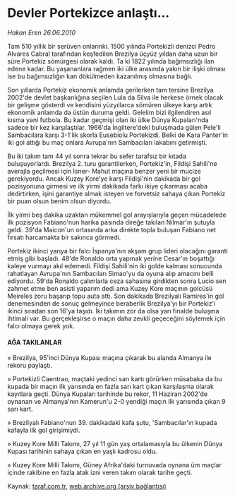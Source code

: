 # Devler Portekizce anlaştı...

*Hakan Eren 26.06.2010*

<div class="yazi"><p>Tam 510 yıllık bir serüven onlarınki. 1500 yılında Portekizli denizci Pedro Alvares Cabral tarafından keşfedilen Brezilya üçyüz yıldan daha uzun bir süre Portekiz sömürgesi olarak kaldı. Ta ki 1822 yılında bağımsızlığı ilan edene kadar. Bu yaşananlara rağmen iki ülke arasında yakın bir ilişki olması ise bu bağımsızlığın kan dökülmeden kazanılmış olmasına bağlı.</p>
<p>Son yıllarda Portekiz ekonomik anlamda gerilerken tam tersine Brezilya 2002'de devlet başkanlığına seçilen Lula da Silva ile herkese örnek olacak bir gelişme gösterdi ve kendisini yüzyıllarca sömüren ülkeye karşı artık ekonomik anlamda da üstün duruma geldi. Gelelim bizi ilgilendiren asıl kısma yani futbola. Bu kadar geçmişi olan iki ülke Dünya Kupaları'nda sadece bir kez karşılaştılar. 1966'da İngiltere'deki buluşmada gülen Pele'li Sambacılara karşı 3-1'lik skorla Eusebiolu Portekizdi. Belki de Kara Panter'in iki gol attığı bu maç onlara Avrupa'nın Sambacıları lakabını getirmişti.</p>
<p>Bu iki takım tam 44 yıl sonra tekrar bu sefer tarafsız bir kıtada buluşuyorlardı. Brezilya 2. turu garantilerken, Portekiz'in, Fildişi Sahili'ne averajla geçilmesi için Isner- Mahut maçına benzer yeni bir mucize gerekiyordu. Ancak Kuzey Kore'ye karşı Fildişi'nin dakikada bir gol pozisyonuna girmesi ve ilk yirmi dakikada farkı ikiye çıkarması acaba dedirtirken, işini garantiye almak isteyen ve forvetsiz sahaya çıkan Portekiz bir puan olsun benim olsun diyordu.</p>
<p>İlk yirmi beş dakika uzaktan mükemmel gol arayışlarıyla geçen mücadelede ilk pozisyon Fabiano'nun harika pasında direğe takılan Nilmar'ın şutuyla geldi. 39'da Maicon'un ortasında arka direkte topla buluşan Fabiano net fırsatı harcamakta bir sakınca görmedi.</p>
<p>Portekiz ikinci yarıya bir falcı İspanya'nın akşam grup lideri olacağını garanti etmiş gibi başladı. 48'de Ronaldo orta yapmak yerine Cesar'ın boşattığı kaleye vurmayı akıl edemedi. Fildişi Sahili'nin iki golde kalması sonucunda rahatlayan Avrupa'nın Sambacıları Simao'yu da oyuna alıp amacını belli ediyordu. 59'da Ronaldo çalımlarla ceza sahasına girdikten sonra Lucio sen zahmet etme ben asisti yaparım dedi ama Kuzey Kore maçının golcüsü Meireles zoru başarıp topu auta attı. Son dakikada Brezilyalı Ramires'in gol denemesinden de sonuç gelmeyince beraberlik Brezilya'yı bir Portekiz'i ikinci sıradan son 16'ya taşıdı. İki takımın zor da olsa yarı finalde buluşma ihtimali var. Bu gerçekleşirse o maçın daha zevkli geçeceğini söylemek için falcı olmaya gerek yok.</p>
<h4>AĞA TAKILANLAR</h4>
<p>» Brezilya, 95'inci Dünya Kupası maçına çıkarak bu alanda Almanya ile rekoru paylaştı.</p>
<p>» Portekizli Caentrao, maçtaki yedinci sarı kartı görürken müsabaka da bu kupada bir maçın ilk yarısında en fazla sarı kart çıkan karşılaşma olarak kayıtlara geçti. Dünya Kupaları tarihinde bu rekor, 11 Haziran 2002'de oynanan ve Almanya'nın Kamerun'u 2-0 yendiği maçın ilk yarısında çıkan 9 sarı kart.</p>
<p>» Brezilyalı Fabiano'nun 39. dakikadaki kafa şutu, 'Sambacılar'ın kupada kafayla ilk gol girişimiydi.</p>
<p>» Kuzey Kore Milli Takımı, 27 yıl 11 gün yaş ortalamasıyla bu ülkenin Dünya Kupası tarihinin sahaya çıkan en yaşlı kadrosu oldu.</p>
<p>» Kuzey Kore Milli Takımı, Güney Afrika'daki turnuvada oynana üm maçlar içinde rakibine en fazla atak izni veren takım olarak tarihe geçti.</p></div>

Kaynak: [taraf.com.tr](http://www.taraf.com.tr:80/hakan-eren/makale-devler-portekizce-anlasti.htm), [web.archive.org (arşiv bağlantısı)](http://web.archive.org/web/20100628024352/http://www.taraf.com.tr:80/hakan-eren/makale-devler-portekizce-anlasti.htm)
